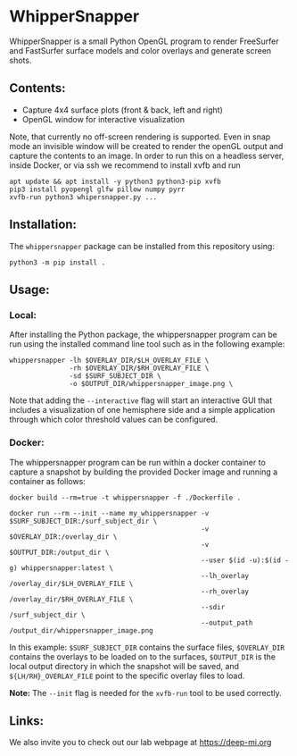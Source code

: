 # WhipperSnapper

WhipperSnapper is a small Python OpenGL program to render FreeSurfer and 
FastSurfer surface models and color overlays and generate screen shots.

## Contents:

- Capture 4x4 surface plots (front & back, left and right)
- OpenGL window for interactive visualization

Note, that currently no off-screen rendering is supported. Even in snap 
mode an invisible window will be created to render the openGL output
and capture the contents to an image. In order to run this on a headless
server, inside Docker, or via ssh we recommend to install xvfb and run

```
apt update && apt install -y python3 python3-pip xvfb
pip3 install pyopengl glfw pillow numpy pyrr
xvfb-run python3 whipersnapper.py ...
```

## Installation:

The `whippersnapper` package can be installed from this repository using:
```
python3 -m pip install .
```

## Usage:

### Local:

After installing the Python package, the whippersnapper program can be run using
the installed command line tool such as in the following example:
```
whippersnapper -lh $OVERLAY_DIR/$LH_OVERLAY_FILE \
               -rh $OVERLAY_DIR/$RH_OVERLAY_FILE \
               -sd $SURF_SUBJECT_DIR \
               -o $OUTPUT_DIR/whippersnapper_image.png \
```

Note that adding the `--interactive` flag will start an interactive GUI that
includes a visualization of one hemisphere side and a simple application through
which color threshold values can be configured.

### Docker:

The whippersnapper program can be run within a docker container to capture
a snapshot by building the provided Docker image and running a container as
follows:
```
docker build --rm=true -t whippersnapper -f ./Dockerfile .
```
```
docker run --rm --init --name my_whippersnapper -v $SURF_SUBJECT_DIR:/surf_subject_dir \
                                                -v $OVERLAY_DIR:/overlay_dir \
                                                -v $OUTPUT_DIR:/output_dir \
                                                --user $(id -u):$(id -g) whippersnapper:latest \
                                                --lh_overlay /overlay_dir/$LH_OVERLAY_FILE \
                                                --rh_overlay /overlay_dir/$RH_OVERLAY_FILE \
                                                --sdir /surf_subject_dir \
                                                --output_path /output_dir/whippersnapper_image.png
```

In this example: `$SURF_SUBJECT_DIR` contains the surface files, `$OVERLAY_DIR` contains the overlays to be loaded on to the surfaces, `$OUTPUT_DIR` is the local output directory in which the snapshot will be saved, and `${LH/RH}_OVERLAY_FILE` point to the specific overlay files to load.

**Note:** The `--init` flag is needed for the `xvfb-run` tool to be used correctly.

## Links:

We also invite you to check out our lab webpage at https://deep-mi.org
